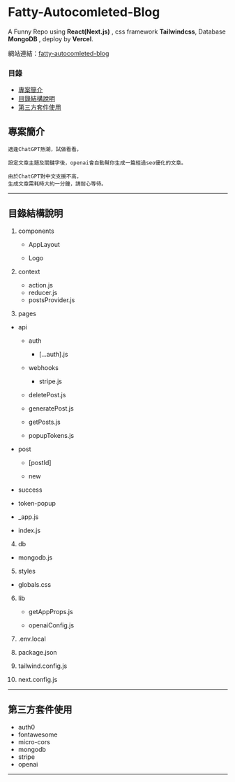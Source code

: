 # Fatty-Autocomleted-Blog

A Funny Repo using **React(Next.js)** , css framework **Tailwindcss**, Database **MongoDB** , deploy by **Vercel**.

網站連結：[fatty-autocomleted-blog](https://fatty-autocomleted-blog.vercel.app/)

### 目錄

- [專案簡介](#專案簡介)
- [目錄結構說明](#目錄結構說明)
- [第三方套件使用](#第三方套件使用)

## 專案簡介

```
適逢ChatGPT熱潮，試做看看。

設定文章主題及關鍵字後，openai會自動幫你生成一篇經過seo優化的文章。

由於ChatGPT對中文支援不高，
生成文章需耗時大約一分鐘，請耐心等待。
```

---

## 目錄結構說明

1. components

   - AppLayout

   - Logo

2. context

   - action.js
   - reducer.js
   - postsProvider.js

3. pages

- api

  - auth

    - [...auth].js

  - webhooks

    - stripe.js

  - deletePost.js

  - generatePost.js

  - getPosts.js

  - popupTokens.js

- post

  - [postId]

  - new

- success

- token-popup

- \_app.js

- index.js

4. db

- mongodb.js

5. styles

- globals.css

6. lib

   - getAppProps.js

   - openaiConfig.js

7. .env.local

8. package.json

9. tailwind.config.js

10. next.config.js

---

## 第三方套件使用

- auth0
- fontawesome
- micro-cors
- mongodb
- stripe
- openai

---
